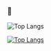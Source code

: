 ### 👋

<!--
**Daniel-ET/Daniel-ET** is a ✨ _special_ ✨ repository because its `README.md` (this file) appears on your GitHub profile.

Here are some ideas to get you started:

- 🔭 I’m currently working on ...
- 🌱 I’m currently learning ...
- 👯 I’m looking to collaborate on ...
- 🤔 I’m looking for help with ...
- 💬 Ask me about ...
- 📫 How to reach me: ...
- 😄 Pronouns: ...
- ⚡ Fun fact: ...
-->



![Top Langs](https://github-readme-stats.vercel.app/api/top-langs/?username=Daniel-ET&hide=jupyternotebook&theme=tokyonight&exclude_repo=python-functional-programming,NLP-Movie-Reviews-Classification,NLP-Twitter-Sentiment-Analysis,Classification-Part-2,Classification-Part-1,CIFAR-10-Deep-Neural-Network-Image-Classification,Feedforward-Artifical-Neural-Network-for-Car-Sales-Prediction,LeNeT-Deep-Network-Traffic-Sign-Classification,Overfitting-Validation-Regularisation,pandas,numpy,KMNIST-Classification,DCGAN,sklearn)

[![Top Langs](https://github-readme-stats.vercel.app/api/top-langs/?username=Daniel-ET&hide=jupyternotebook&theme=tokyonight&exclude_repo=python-functional-programming,NLP-Movie-Reviews-Classification,NLP-Twitter-Sentiment-Analysis,Classification-Part-2,Classification-Part-1,CIFAR-10-Deep-Neural-Network-Image-Classification,Feedforward-Artifical-Neural-Network-for-Car-Sales-Prediction,LeNeT-Deep-Network-Traffic-Sign-Classification,Overfitting-Validation-Regularisation,pandas,numpy,KMNIST-Classification,DCGAN,sklearn)](https://github.com/anuraghazra/github-readme-stats)
